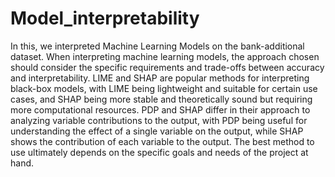 # Model_interpretability
In this, we interpreted Machine Learning Models on the bank-additional dataset.
When interpreting machine learning models, the approach chosen should consider the specific requirements and trade-offs between accuracy and interpretability. LIME and SHAP are popular methods for interpreting black-box models, with LIME being lightweight and suitable for certain use cases, and SHAP being more stable and theoretically sound but requiring more computational resources. PDP and SHAP differ in their approach to analyzing variable contributions to the output, with PDP being useful for understanding the effect of a single variable on the output, while SHAP shows the contribution of each variable to the output. The best method to use ultimately depends on the specific goals and needs of the project at hand.
